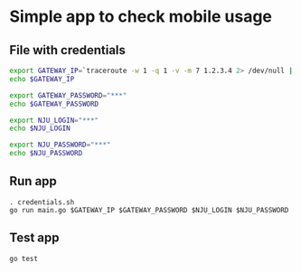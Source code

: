 # Simple app to check mobile usage

## File with credentials

```bash
export GATEWAY_IP=`traceroute -w 1 -q 1 -v -m 7 1.2.3.4 2> /dev/null |  awk '$2 ~ /10./ { print $2 }'`
echo $GATEWAY_IP

export GATEWAY_PASSWORD="***"
echo $GATEWAY_PASSWORD

export NJU_LOGIN="***"
echo $NJU_LOGIN

export NJU_PASSWORD="***"
echo $NJU_PASSWORD
```

## Run app 

```
. credentials.sh 
go run main.go $GATEWAY_IP $GATEWAY_PASSWORD $NJU_LOGIN $NJU_PASSWORD
```

## Test app

```
go test
```
